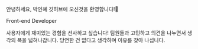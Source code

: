 안녕하세요, 박인혜 깃허브에 오신것을 환영합니다!👋

Front-end Developer

사용자에게 재미있는 경험을 선사하고 싶습니다!
팀원들과 고민하고 의견을 나누면서 생각의 폭을 넓혀나갑니다.
당연한 건 없다고 생각하며 이유를 찾아 나섭니다.
